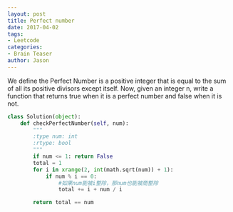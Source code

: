 ```yaml
---
layout: post
title: Perfect number
date: 2017-04-02
tags:
- Leetcode 
categories:
- Brain Teaser
author: Jason
---
```

We define the Perfect Number is a positive integer that is equal to the sum of all its positive divisors except itself. Now, given an integer n, write a function that returns true when it is a perfect number and false when it is not.

```python
class Solution(object):
    def checkPerfectNumber(self, num):
        """
        :type num: int
        :rtype: bool
        """
        if num <= 1: return False
        total = 1
        for i in xrange(2, int(math.sqrt(num)) + 1):
            if num % i == 0:
                #如果num能被i整除，那num也能被商整除
                total += i + num / i 

        return total == num
```
